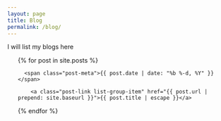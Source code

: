 ```yaml
---
layout: page
title: Blog
permalink: /blog/
---
```

<div class="container">
I will list my blogs here

<ul class="list-group">
  {% for post in site.posts %}

      <span class="post-meta">{{ post.date | date: "%b %-d, %Y" }}</span>

        <a class="post-link list-group-item" href="{{ post.url | prepend: site.baseurl }}">{{ post.title | escape }}</a>


  {% endfor %}
</ul>
</div>
